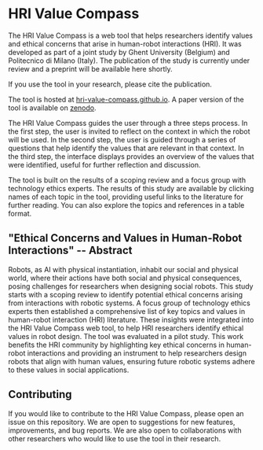 # HRI Value Compass

The HRI Value Compass is a web tool that helps researchers identify values
and ethical concerns that arise in human-robot interactions (HRI). It was
developed as part of a joint study by Ghent University (Belgium) and
Politecnico di Milano (Italy). The publication of the study is currently
under review and a preprint will be available here shortly.

<!-- at the following link:
[Ethical Concerns and Values in Human-Robot Interactions]().

 TODO: fix link -->

If you use the tool in your research, please cite the publication.

The tool is hosted at [hri-value-compass.github.io](hri-value-compass.github.io).
A paper version of the tool is available on [zenodo](https://doi.org/10.5281/zenodo.14002841).

The HRI Value Compass guides the user through a three steps process. In
the first step, the user is invited to reflect on the context in which the
robot will be used. In the second step, the user is guided through a
series of questions that help identify the values that are relevant in
that context. In the third step, the interface displays provides an
overview of the values that were identified, useful for further reflection
and discussion.

The tool is built on the results of a scoping review and a focus group
with technology ethics experts. The results of this study are available by
clicking names of each topic in the tool, providing useful links to the
literature for further reading. You can also explore the topics and
references in a table format.

## "Ethical Concerns and Values in Human-Robot Interactions" -- Abstract

Robots, as AI with physical instantiation, inhabit our social and physical
world, where their actions have both social and physical consequences,
posing challenges for researchers when designing social robots. This study
starts with a scoping review to identify potential ethical concerns
arising from interactions with robotic systems. A focus group of
technology ethics experts then established a comprehensive list of key
topics and values in human-robot interaction (HRI) literature. These
insights were integrated into the HRI Value Compass web tool, to help HRI
researchers identify ethical values in robot design. The tool was
evaluated in a pilot study. This work benefits the HRI community by
highlighting key ethical concerns in human-robot interactions and
providing an instrument to help researchers design robots that align with
human values, ensuring future robotic systems adhere to these values in
social applications.

## Contributing

If you would like to contribute to the HRI Value Compass, please open an
issue on this repository. We are open to suggestions for new features,
improvements, and bug reports. We are also open to collaborations with
other researchers who would like to use the tool in their research.

<!-- ## Citation -->

<!-- Put citation here -->
